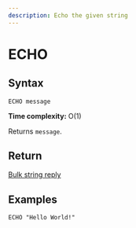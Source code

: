 ```yaml
---
description: Echo the given string
---
```


# ECHO

## Syntax

    ECHO message

**Time complexity:** O(1)

Returns `message`.

## Return

[Bulk string reply](https://redis.io/docs/reference/protocol-spec#resp-bulk-strings)

## Examples

```cli
ECHO "Hello World!"
```
